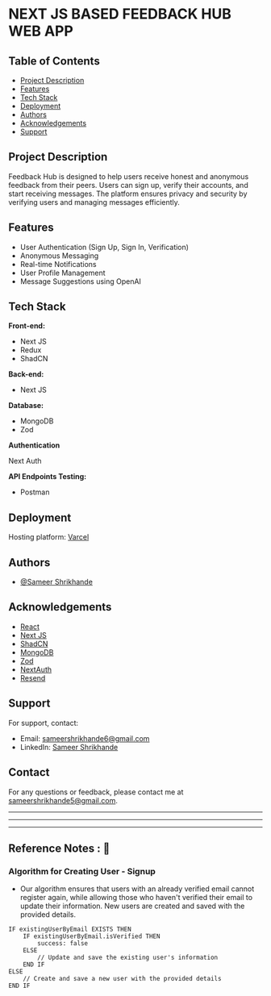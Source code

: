 # NEXT JS BASED FEEDBACK HUB WEB APP

## Table of Contents

- [Project Description](#project-description)
- [Features](#features)
- [Tech Stack](#tech-stack)
- [Deployment](#deployment)
- [Authors](#authors)
- [Acknowledgements](#acknowledgements)
- [Support](#support)

## Project Description

Feedback Hub is designed to help users receive honest and anonymous feedback from their peers. Users can sign up, verify their accounts, and start receiving messages. The platform ensures privacy and security by verifying users and managing messages efficiently.

## Features

- User Authentication (Sign Up, Sign In, Verification)
- Anonymous Messaging
- Real-time Notifications
- User Profile Management
- Message Suggestions using OpenAI

## Tech Stack

**Front-end:**

- Next JS
- Redux
- ShadCN

**Back-end:**

- Next JS


**Database:**

- MongoDB
- Zod

**Authentication**

Next Auth

**API Endpoints Testing:**

- Postman


## Deployment

Hosting platform: [Varcel](https://feedback-hub-liart.vercel.app/)


## Authors

- [@Sameer Shrikhande](https://github.com/sameershrikhande)

## Acknowledgements

- [React](https://react.dev/)
- [Next JS](https://nextjs.org/)
- [ShadCN](https://mui.com/)
- [MongoDB](https://www.mongodb.com/atlas/database)
- [Zod](https://zod.dev/)
- [NextAuth](https://next-auth.js.org/)
- [Resend](https://resend.com/)


## Support

For support, contact:

- Email: sameershrikhande6@gmail.com
- LinkedIn: [Sameer Shrikhande](https://www.linkedin.com/in/sameershrikhande/)

## Contact

For any questions or feedback, please contact me at [sameershrikhande5@gmail.com](mailto:sameershrikhande6@gmail.com).

---
---
---


## Reference Notes : 📝

### Algorithm for Creating User - Signup

- Our algorithm ensures that users with an already verified email cannot register again, while allowing those who haven't verified their email to update their information. New users are created and saved with the provided details.

```
IF existingUserByEmail EXISTS THEN
    IF existingUserByEmail.isVerified THEN
        success: false
    ELSE
        // Update and save the existing user's information
    END IF
ELSE
    // Create and save a new user with the provided details
END IF
```
